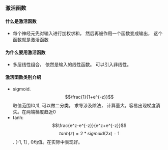 ### 激活函数
#### 什么是激活函数
- 每个神经元先对输入进行加权求和， 然后再被作用一个函数变成输出， 这个函数就是激活函数
#### 为什么要用激活函数
- 多层线性组合， 依然是输入的线性函数。 可以引入非线性。
#### 激活函数类别介绍
- sigmoid. $$\frac{1}{1+e^{-z}}$$  取值范围(0,1), 可以做二分类。 求导涉及除法， 计算量大。容易出现梯度消失。在两端梯度趋近0
- tanh: $$\frac{e^z-e^{-z}}{e^z+e^{-z}}$$ $$tanh(z) = 2*sigmoid(2x) - 1$$ . [-1, 1] , 0均值。在实际中表现好。
